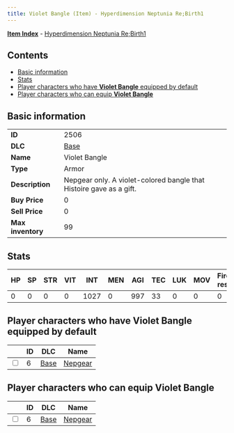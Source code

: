 ```yaml
---
title: Violet Bangle (Item) - Hyperdimension Neptunia Re;Birth1
---
```


[**Item Index**](/neptunia/rb1/item/index.html) - [Hyperdimension Neptunia Re;Birth1](/neptunia/rb1)

## Contents

- [Basic information](#basic-information)
- [Stats](#stats)
- [Player characters who have **Violet Bangle** equipped by default](#player-characters-who-have-violet-bangle-equipped-by-default)
- [Player characters who can equip **Violet Bangle**](#player-characters-who-can-equip-violet-bangle)
## Basic information

|   |   |
| -- | -- |
| **ID** | 2506 |
| **DLC** | [Base](/neptunia/rb1/dlc/1-base.html) |
| **Name** | Violet Bangle |
| **Type** | Armor |
| **Description** | Nepgear only. A violet-colored bangle that Histoire gave as a gift. |
| **Buy Price** | 0 |
| **Sell Price** | 0 |
| **Max inventory** | 99 |


## Stats

| HP | SP | STR | VIT | INT | MEN | AGI | TEC | LUK | MOV | Fire res. | Ice res. | Wind res. | Lightning res. |
| -- | -- | --- | --- | --- | --- | --- | --- | --- | --- | --------- | -------- | --------- | -------------- |
| 0 | 0 | 0 | 0 | 1027 | 0 | 997 | 33 | 0 | 0 | 0 | 0 | 0 | 0 |


## Player characters who have **Violet Bangle** equipped by default

|    | ID | DLC | Name |
| -- | -- | --- | ---- |
| <input type="checkbox" id="rb1-player-1-6" class="trackbox" /> | 6 | [Base](/neptunia/rb1/dlc/1-base.html) | [Nepgear](/neptunia/rb1/player/1-6-nepgear.html) |


## Player characters who can equip **Violet Bangle**

|    | ID | DLC | Name |
| -- | -- | --- | ---- |
| <input type="checkbox" id="rb1-player-1-6" class="trackbox" /> | 6 | [Base](/neptunia/rb1/dlc/1-base.html) | [Nepgear](/neptunia/rb1/player/1-6-nepgear.html) |
